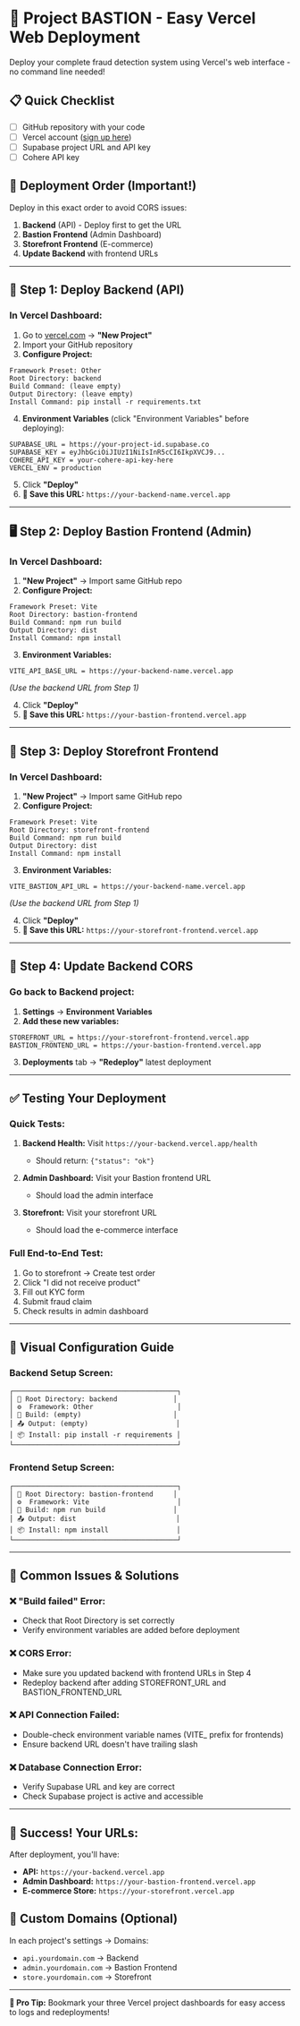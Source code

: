 # 🚀 Project BASTION - Easy Vercel Web Deployment

Deploy your complete fraud detection system using Vercel's web interface - no command line needed!

## 📋 Quick Checklist

- [ ] GitHub repository with your code
- [ ] Vercel account ([sign up here](https://vercel.com/signup))
- [ ] Supabase project URL and API key
- [ ] Cohere API key

## 🎯 Deployment Order (Important!)

Deploy in this exact order to avoid CORS issues:

1. **Backend** (API) - Deploy first to get the URL
2. **Bastion Frontend** (Admin Dashboard) 
3. **Storefront Frontend** (E-commerce)
4. **Update Backend** with frontend URLs

---

## 🔧 Step 1: Deploy Backend (API)

### In Vercel Dashboard:
1. Go to [vercel.com](https://vercel.com) → **"New Project"**
2. Import your GitHub repository
3. **Configure Project:**

```
Framework Preset: Other
Root Directory: backend
Build Command: (leave empty)
Output Directory: (leave empty) 
Install Command: pip install -r requirements.txt
```

4. **Environment Variables** (click "Environment Variables" before deploying):

```
SUPABASE_URL = https://your-project-id.supabase.co
SUPABASE_KEY = eyJhbGciOiJIUzI1NiIsInR5cCI6IkpXVCJ9...
COHERE_API_KEY = your-cohere-api-key-here
VERCEL_ENV = production
```

5. Click **"Deploy"**
6. **📝 Save this URL:** `https://your-backend-name.vercel.app`

---

## 🖥️ Step 2: Deploy Bastion Frontend (Admin)

### In Vercel Dashboard:
1. **"New Project"** → Import same GitHub repo
2. **Configure Project:**

```
Framework Preset: Vite
Root Directory: bastion-frontend
Build Command: npm run build
Output Directory: dist
Install Command: npm install
```

3. **Environment Variables:**

```
VITE_API_BASE_URL = https://your-backend-name.vercel.app
```
*(Use the backend URL from Step 1)*

4. Click **"Deploy"**
5. **📝 Save this URL:** `https://your-bastion-frontend.vercel.app`

---

## 🛒 Step 3: Deploy Storefront Frontend

### In Vercel Dashboard:
1. **"New Project"** → Import same GitHub repo
2. **Configure Project:**

```
Framework Preset: Vite
Root Directory: storefront-frontend
Build Command: npm run build
Output Directory: dist
Install Command: npm install
```

3. **Environment Variables:**

```
VITE_BASTION_API_URL = https://your-backend-name.vercel.app
```
*(Use the backend URL from Step 1)*

4. Click **"Deploy"**
5. **📝 Save this URL:** `https://your-storefront-frontend.vercel.app`

---

## 🔄 Step 4: Update Backend CORS

### Go back to Backend project:
1. **Settings** → **Environment Variables**
2. **Add these new variables:**

```
STOREFRONT_URL = https://your-storefront-frontend.vercel.app
BASTION_FRONTEND_URL = https://your-bastion-frontend.vercel.app
```

3. **Deployments** tab → **"Redeploy"** latest deployment

---

## ✅ Testing Your Deployment

### Quick Tests:
1. **Backend Health:** Visit `https://your-backend.vercel.app/health`
   - Should return: `{"status": "ok"}`

2. **Admin Dashboard:** Visit your Bastion frontend URL
   - Should load the admin interface

3. **Storefront:** Visit your storefront URL
   - Should load the e-commerce interface

### Full End-to-End Test:
1. Go to storefront → Create test order
2. Click "I did not receive product"
3. Fill out KYC form
4. Submit fraud claim
5. Check results in admin dashboard

---

## 🎨 Visual Configuration Guide

### Backend Setup Screen:
```
┌─────────────────────────────────────────┐
│ 📁 Root Directory: backend              │
│ ⚙️  Framework: Other                     │
│ 🔨 Build: (empty)                       │
│ 📤 Output: (empty)                      │
│ 📦 Install: pip install -r requirements │
└─────────────────────────────────────────┘
```

### Frontend Setup Screen:
```
┌─────────────────────────────────────────┐
│ 📁 Root Directory: bastion-frontend     │
│ ⚙️  Framework: Vite                      │
│ 🔨 Build: npm run build                 │
│ 📤 Output: dist                         │
│ 📦 Install: npm install                 │
└─────────────────────────────────────────┘
```

---

## 🚨 Common Issues & Solutions

### ❌ "Build failed" Error:
- Check that Root Directory is set correctly
- Verify environment variables are added before deployment

### ❌ CORS Error:
- Make sure you updated backend with frontend URLs in Step 4
- Redeploy backend after adding STOREFRONT_URL and BASTION_FRONTEND_URL

### ❌ API Connection Failed:
- Double-check environment variable names (VITE_ prefix for frontends)
- Ensure backend URL doesn't have trailing slash

### ❌ Database Connection Error:
- Verify Supabase URL and key are correct
- Check Supabase project is active and accessible

---

## 🎉 Success! Your URLs:

After deployment, you'll have:
- **API:** `https://your-backend.vercel.app`
- **Admin Dashboard:** `https://your-bastion-frontend.vercel.app`  
- **E-commerce Store:** `https://your-storefront.vercel.app`

## 🔗 Custom Domains (Optional)

In each project's settings → Domains:
- `api.yourdomain.com` → Backend
- `admin.yourdomain.com` → Bastion Frontend  
- `store.yourdomain.com` → Storefront

---

**🎯 Pro Tip:** Bookmark your three Vercel project dashboards for easy access to logs and redeployments!

